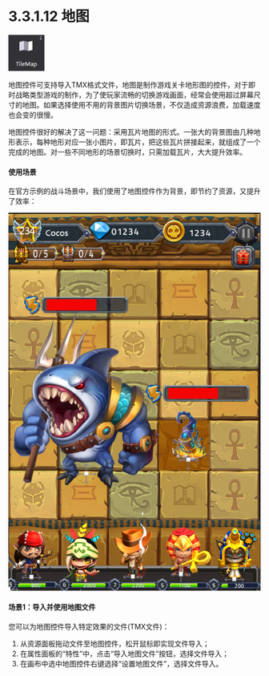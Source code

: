 # 3.3.1.12 地图


![](./res/image099.png)

地图控件可支持导入TMX格式文件，地图是制作游戏关卡地形图的控件，对于即时战略类型游戏的制作，为了使玩家流畅的切换游戏画面，经常会使用超过屏幕尺寸的地图。如果选择使用不用的背景图片切换场景，不仅造成资源浪费，加载速度也会变的很慢。
	
地图控件很好的解决了这一问题：采用瓦片地图的形式。一张大的背景图由几种地形表示，每种地形对应一张小图片，即瓦片，把这些瓦片拼接起来，就组成了一个完成的地图。对一些不同地形的场景切换时，只需加载瓦片，大大提升效率。

#### 使用场景
	
在官方示例的战斗场景中，我们使用了地图控件作为背景，即节约了资源，又提升了效率：

![](./res/image100.png)

#### 场景1：导入并使用地图文件
您可以为地图控件导入特定效果的文件(TMX文件)：

1. 从资源面板拖动文件至地图控件，松开鼠标即实现文件导入；
2. 在属性面板的“特性”中，点击“导入地图文件”按钮，选择文件导入；
3. 在画布中选中地图控件右键选择“设置地图文件”，选择文件导入。